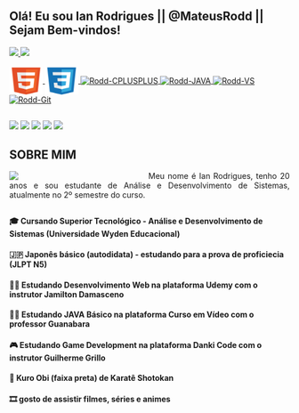 ## Olá! Eu sou Ian Rodrigues || @MateusRodd || Sejam Bem-vindos!
 <div>
  <a href="https://github.com/MateusRodd">
  <img height="160em" src="https://github-readme-stats.vercel.app/api?username=IanMattRodd&show_icons=true&theme=tokyonight&include_all_commits=true&count_private=true"/>
  <img height="160em" src="https://github-readme-stats.vercel.app/api/top-langs/?username=IanMattRodd&layout=compact&langs_count=7&theme=tokyonight"/>
</div>
 
<div style="display: inline_block"><br>
  <img align="center" alt="Rodd-HTML" height="50" width="60" src="https://raw.githubusercontent.com/devicons/devicon/master/icons/html5/html5-original.svg">
  <img align="center" alt="Rodd-CSS" height="50" width="60" src="https://raw.githubusercontent.com/devicons/devicon/master/icons/css3/css3-original.svg">
  <img align="center" alt="Rodd-CPLUSPLUS" height="50" width="60" src="https://icongr.am/devicon/cplusplus-original.svg">
  <img align="center" alt="Rodd-JAVA" height="50" width="60" src="https://cdn.jsdelivr.net/gh/devicons/devicon/icons/java/java-original.svg">
  <img align="center" alt="Rodd-VS" height="50" width="60" src="https://cdn.jsdelivr.net/gh/devicons/devicon/icons/vscode/vscode-original.svg">
  <img aligh="center" valign="bottom" alt="Rodd-Git" height="50" width="60" src="https://cdn.jsdelivr.net/gh/devicons/devicon/icons/git/git-original.svg">
  <!--<img align="center" alt="Rafa-Js" height="30" width="40" src="https://raw.githubusercontent.com/devicons/devicon/master/icons/javascript/javascript-plain.svg">-->
   
  ##

<div> 
 
   <a href="https://www.linkedin.com/in/mateusrodd/" target="_blank"><img src="https://img.shields.io/badge/-LinkedIn-%230077B5?style=for-the-badge&logo=linkedin&logoColor=white" target="_blank"></a> 
  <a href="https://github.com/MateusRodd" target="_blank"><img src="https://img.shields.io/badge/GitHub-100000?style=for-the-badge&logo=github&logoColor=white" target="_blank"></a>
  <a href="https://twitter.com/Mateus_Rodd" target="_blank"><img src="https://img.shields.io/badge/Twitter-1DA1F2?style=for-the-badge&logo=twitter&logoColor=white" target="_blank"></a>
  <a href="https://www.instagram.com/mateus_rodd/" target="_blank"><img src="https://img.shields.io/badge/-Instagram-%23E4405F?style=for-the-badge&logo=instagram&logoColor=white" target="_blank"></a>
  <a href = "mailto:mateusroddi@gmail.com"><img src="https://img.shields.io/badge/-Gmail-%23333?style=for-the-badge&logo=gmail&logoColor=white" target="_blank"></a>
 
</div>
 
 ##
 
 ## SOBRE MIM
 <img align="left" width="250" src="https://avatars.githubusercontent.com/u/86446951?v=4">
 
<p align="justify">Meu nome é Ian Rodrigues, tenho 20 anos e sou estudante de Análise e Desenvolvimento de Sistemas, atualmente no 2º semestre do curso.</p>
<!--<p align="justify">Sou comunicativo e sempre procuro deixar os ambientes de trabalho mais confortáveis para todos. A experiência com o público e a empatia acumulada por anos lidando com pessoas, me agregaram qualidades as quais facilitam a comunicação e entendimento tanto com clientes quanto com colaboradores diretos ou indiretos nos meus ambientes de trabalho.</p>-->

  ##
 
 #### 🎓 Cursando Superior Tecnológico - Análise e Desenvolvimento de Sistemas (Universidade Wyden Educacional) 
 #### 🇯🇵 Japonês básico (autodidata) - estudando para a prova de proficiecia (JLPT N5)
 #### 👨‍🎓 Estudando Desenvolvimento Web na plataforma Udemy com o instrutor Jamilton Damasceno
 #### 👨‍🎓 Estudando JAVA Básico na plataforma Curso em Vídeo com o professor Guanabara
 #### 🎮 Estudando Game Development na plataforma Danki Code com o instrutor Guilherme Grillo
 #### 🥋 Kuro Obi (faixa preta) de Karatê Shotokan
 #### 🎞️ gosto de assistir filmes, séries e animes
